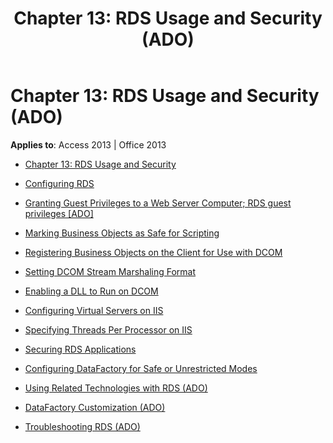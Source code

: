 ﻿---
title: 'Chapter 13: RDS Usage and Security (ADO)'
TOCTitle: 'Chapter 13: RDS Usage and Security'
ms:assetid: 8baf666e-1f36-4735-8434-98d8c496a460
ms:mtpsurl: https://msdn.microsoft.com/library/JJ249615(v=office.15)
ms:contentKeyID: 48546224
ms.date: 09/18/2015
mtps_version: v=office.15
---

# Chapter 13: RDS Usage and Security (ADO)


**Applies to**: Access 2013 | Office 2013



  - [Chapter 13: RDS Usage and Security](chapter-13-rds-usage-and-security.md)

  - [Configuring RDS](configuring-rds.md)

  - [Granting Guest Privileges to a Web Server Computer; RDS guest privileges \[ADO\]](granting-guest-privileges-to-a-web-server-computer;-rds-guest-privileges.md)

  - [Marking Business Objects as Safe for Scripting](marking-business-objects-as-safe-for-scripting.md)

  - [Registering Business Objects on the Client for Use with DCOM](registering-business-objects-on-the-client-for-use-with-dcom.md)

  - [Setting DCOM Stream Marshaling Format](setting-dcom-stream-marshaling-format.md)

  - [Enabling a DLL to Run on DCOM](enabling-a-dll-to-run-on-dcom.md)

  - [Configuring Virtual Servers on IIS](configuring-virtual-servers-on-iis.md)

  - [Specifying Threads Per Processor on IIS](specifying-threads-per-processor-on-iis.md)

  - [Securing RDS Applications](securing-rds-applications.md)

  - [Configuring DataFactory for Safe or Unrestricted Modes](configuring-datafactory-for-safe-or-unrestricted-modes.md)

  - [Using Related Technologies with RDS (ADO)](using-related-technologies-with-rds-ado.md)

  - [DataFactory Customization (ADO)](datafactory-customization-ado.md)

  - [Troubleshooting RDS (ADO)](troubleshooting-rds-ado.md)

